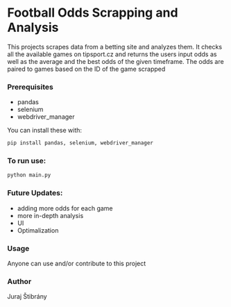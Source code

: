 # Football Odds Scrapping and Analysis

This projects scrapes data from a betting site and analyzes them. It checks all the available games on tipsport.cz
and returns the users input odds as well as the average and the best odds of the given timeframe. The odds are paired to games based on the ID of the game scrapped

### Prerequisites

- pandas
- selenium
- webdriver_manager

You can install these with:
```bash
pip install pandas, selenium, webdriver_manager
```

### To run use:
```bash
python main.py
```

### Future Updates:
- adding more odds for each game
- more in-depth analysis
- UI
- Optimalization
  
### Usage
Anyone can use and/or contribute to this project

### Author
Juraj Štibrány
